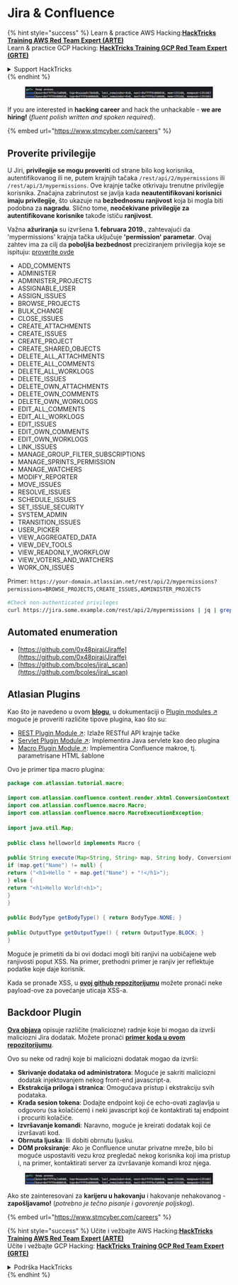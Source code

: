 # Jira & Confluence

{% hint style="success" %}
Learn & practice AWS Hacking:<img src="../../.gitbook/assets/arte.png" alt="" data-size="line">[**HackTricks Training AWS Red Team Expert (ARTE)**](https://training.hacktricks.xyz/courses/arte)<img src="../../.gitbook/assets/arte.png" alt="" data-size="line">\
Learn & practice GCP Hacking: <img src="../../.gitbook/assets/grte.png" alt="" data-size="line">[**HackTricks Training GCP Red Team Expert (GRTE)**<img src="../../.gitbook/assets/grte.png" alt="" data-size="line">](https://training.hacktricks.xyz/courses/grte)

<details>

<summary>Support HackTricks</summary>

* Check the [**subscription plans**](https://github.com/sponsors/carlospolop)!
* **Join the** 💬 [**Discord group**](https://discord.gg/hRep4RUj7f) or the [**telegram group**](https://t.me/peass) or **follow** us on **Twitter** 🐦 [**@hacktricks\_live**](https://twitter.com/hacktricks\_live)**.**
* **Share hacking tricks by submitting PRs to the** [**HackTricks**](https://github.com/carlospolop/hacktricks) and [**HackTricks Cloud**](https://github.com/carlospolop/hacktricks-cloud) github repos.

</details>
{% endhint %}

<figure><img src="../../.gitbook/assets/image (1) (1) (1) (1) (1).png" alt=""><figcaption></figcaption></figure>

If you are interested in **hacking career** and hack the unhackable - **we are hiring!** (_fluent polish written and spoken required_).

{% embed url="https://www.stmcyber.com/careers" %}

## Proverite privilegije

U Jiri, **privilegije se mogu proveriti** od strane bilo kog korisnika, autentifikovanog ili ne, putem krajnjih tačaka `/rest/api/2/mypermissions` ili `/rest/api/3/mypermissions`. Ove krajnje tačke otkrivaju trenutne privilegije korisnika. Značajna zabrinutost se javlja kada **neautentifikovani korisnici imaju privilegije**, što ukazuje na **bezbednosnu ranjivost** koja bi mogla biti podobna za **nagradu**. Slično tome, **neočekivane privilegije za autentifikovane korisnike** takođe ističu **ranjivost**.

Važna **ažuriranja** su izvršena **1. februara 2019.**, zahtevajući da 'mypermissions' krajnja tačka uključuje **'permission' parametar**. Ovaj zahtev ima za cilj da **poboljša bezbednost** preciziranjem privilegija koje se ispituju: [proverite ovde](https://developer.atlassian.com/cloud/jira/platform/change-notice-get-my-permissions-requires-permissions-query-parameter/#change-notice---get-my-permissions-resource-will-require-a-permissions-query-parameter)

* ADD\_COMMENTS
* ADMINISTER
* ADMINISTER\_PROJECTS
* ASSIGNABLE\_USER
* ASSIGN\_ISSUES
* BROWSE\_PROJECTS
* BULK\_CHANGE
* CLOSE\_ISSUES
* CREATE\_ATTACHMENTS
* CREATE\_ISSUES
* CREATE\_PROJECT
* CREATE\_SHARED\_OBJECTS
* DELETE\_ALL\_ATTACHMENTS
* DELETE\_ALL\_COMMENTS
* DELETE\_ALL\_WORKLOGS
* DELETE\_ISSUES
* DELETE\_OWN\_ATTACHMENTS
* DELETE\_OWN\_COMMENTS
* DELETE\_OWN\_WORKLOGS
* EDIT\_ALL\_COMMENTS
* EDIT\_ALL\_WORKLOGS
* EDIT\_ISSUES
* EDIT\_OWN\_COMMENTS
* EDIT\_OWN\_WORKLOGS
* LINK\_ISSUES
* MANAGE\_GROUP\_FILTER\_SUBSCRIPTIONS
* MANAGE\_SPRINTS\_PERMISSION
* MANAGE\_WATCHERS
* MODIFY\_REPORTER
* MOVE\_ISSUES
* RESOLVE\_ISSUES
* SCHEDULE\_ISSUES
* SET\_ISSUE\_SECURITY
* SYSTEM\_ADMIN
* TRANSITION\_ISSUES
* USER\_PICKER
* VIEW\_AGGREGATED\_DATA
* VIEW\_DEV\_TOOLS
* VIEW\_READONLY\_WORKFLOW
* VIEW\_VOTERS\_AND\_WATCHERS
* WORK\_ON\_ISSUES

Primer: `https://your-domain.atlassian.net/rest/api/2/mypermissions?permissions=BROWSE_PROJECTS,CREATE_ISSUES,ADMINISTER_PROJECTS`
```bash
#Check non-authenticated privileges
curl https://jira.some.example.com/rest/api/2/mypermissions | jq | grep -iB6 '"havePermission": true'
```
## Automated enumeration

* [https://github.com/0x48piraj/Jiraffe](https://github.com/0x48piraj/Jiraffe)
* [https://github.com/bcoles/jira\_scan](https://github.com/bcoles/jira\_scan)

## Atlasian Plugins

Kao što je navedeno u ovom [**blogu**](https://cyllective.com/blog/posts/atlassian-audit-plugins), u dokumentaciji o [Plugin modules ↗](https://developer.atlassian.com/server/framework/atlassian-sdk/plugin-modules/) moguće je proveriti različite tipove plugina, kao što su:

* [REST Plugin Module ↗](https://developer.atlassian.com/server/framework/atlassian-sdk/rest-plugin-module): Izlaže RESTful API krajnje tačke
* [Servlet Plugin Module ↗](https://developer.atlassian.com/server/framework/atlassian-sdk/servlet-plugin-module/): Implementira Java servlete kao deo plugina
* [Macro Plugin Module ↗](https://developer.atlassian.com/server/confluence/macro-module/): Implementira Confluence makroe, tj. parametrisane HTML šablone

Ovo je primer tipa macro plugina:
```java
package com.atlassian.tutorial.macro;

import com.atlassian.confluence.content.render.xhtml.ConversionContext;
import com.atlassian.confluence.macro.Macro;
import com.atlassian.confluence.macro.MacroExecutionException;

import java.util.Map;

public class helloworld implements Macro {

public String execute(Map<String, String> map, String body, ConversionContext conversionContext) throws MacroExecutionException {
if (map.get("Name") != null) {
return ("<h1>Hello " + map.get("Name") + "!</h1>");
} else {
return "<h1>Hello World!<h1>";
}
}

public BodyType getBodyType() { return BodyType.NONE; }

public OutputType getOutputType() { return OutputType.BLOCK; }
}
```
Moguće je primetiti da bi ovi dodaci mogli biti ranjivi na uobičajene web ranjivosti poput XSS. Na primer, prethodni primer je ranjiv jer reflektuje podatke koje daje korisnik.&#x20;

Kada se pronađe XSS, u [**ovoj github repozitorijumu**](https://github.com/cyllective/XSS-Payloads/tree/main/Confluence) možete pronaći neke payload-ove za povećanje uticaja XSS-a.

## Backdoor Plugin

[**Ova objava**](https://cyllective.com/blog/posts/atlassian-malicious-plugin) opisuje različite (maliciozne) radnje koje bi mogao da izvrši maliciozni Jira dodatak. Možete pronaći [**primer koda u ovom repozitorijumu**](https://github.com/cyllective/malfluence).

Ovo su neke od radnji koje bi maliciozni dodatak mogao da izvrši:

* **Skrivanje dodataka od administratora**: Moguće je sakriti maliciozni dodatak injektovanjem nekog front-end javascript-a.
* **Ekstrakcija priloga i stranica**: Omogućava pristup i ekstrakciju svih podataka.
* **Krađa sesion tokena**: Dodajte endpoint koji će echo-ovati zaglavlja u odgovoru (sa kolačićem) i neki javascript koji će kontaktirati taj endpoint i procuriti kolačiće.
* **Izvršavanje komandi**: Naravno, moguće je kreirati dodatak koji će izvršavati kod.
* **Obrnuta ljuska**: Ili dobiti obrnutu ljusku.
* **DOM proksiranje**: Ako je Confluence unutar privatne mreže, bilo bi moguće uspostaviti vezu kroz pregledač nekog korisnika koji ima pristup i, na primer, kontaktirati server za izvršavanje komandi kroz njega.

<figure><img src="../../.gitbook/assets/image (1) (1) (1) (1) (1).png" alt=""><figcaption></figcaption></figure>

Ako ste zainteresovani za **karijeru u hakovanju** i hakovanje nehakovanog - **zapošljavamo!** (_potrebno je tečno pisanje i govorenje poljskog_).

{% embed url="https://www.stmcyber.com/careers" %}

{% hint style="success" %}
Učite i vežbajte AWS Hacking:<img src="../../.gitbook/assets/arte.png" alt="" data-size="line">[**HackTricks Training AWS Red Team Expert (ARTE)**](https://training.hacktricks.xyz/courses/arte)<img src="../../.gitbook/assets/arte.png" alt="" data-size="line">\
Učite i vežbajte GCP Hacking: <img src="../../.gitbook/assets/grte.png" alt="" data-size="line">[**HackTricks Training GCP Red Team Expert (GRTE)**<img src="../../.gitbook/assets/grte.png" alt="" data-size="line">](https://training.hacktricks.xyz/courses/grte)

<details>

<summary>Podrška HackTricks</summary>

* Proverite [**planove pretplate**](https://github.com/sponsors/carlospolop)!
* **Pridružite se** 💬 [**Discord grupi**](https://discord.gg/hRep4RUj7f) ili [**telegram grupi**](https://t.me/peass) ili **pratite** nas na **Twitter-u** 🐦 [**@hacktricks\_live**](https://twitter.com/hacktricks\_live)**.**
* **Podelite trikove za hakovanje slanjem PR-ova na** [**HackTricks**](https://github.com/carlospolop/hacktricks) i [**HackTricks Cloud**](https://github.com/carlospolop/hacktricks-cloud) github repozitorijume.

</details>
{% endhint %}
